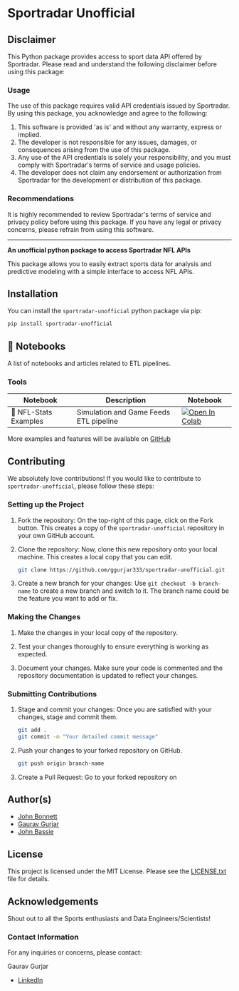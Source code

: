 # Sportradar Unofficial
## Disclaimer

This Python package provides access to sport data API offered by Sportradar. Please read and understand the following disclaimer before using this package:

### Usage

The use of this package requires valid API credentials issued by Sportradar. By using this package, you acknowledge and agree to the following:

1. This software is provided 'as is' and without any warranty, express or implied.
2. The developer is not responsible for any issues, damages, or consequences arising from the use of this package.
3. Any use of the API credentials is solely your responsibility, and you must comply with Sportradar's terms of service and usage policies.
4. The developer does not claim any endorsement or authorization from Sportradar for the development or distribution of this package.

### Recommendations

It is highly recommended to review Sportradar's terms of service and privacy policy before using this package. If you have any legal or privacy concerns, please refrain from using this software.

---

**An unofficial python package to access Sportradar NFL APIs**

This package allows you to easily extract sports data for analysis and predictive modeling with a simple interface to access NFL APIs.

## Installation

You can install the `sportradar-unofficial` python package via pip:
```bash
pip install sportradar-unofficial
```

## 📝 Notebooks

A list of notebooks and articles related to ETL pipelines.

### Tools

| Notebook              | Description                                      | Notebook |
|-----------------------|--------------------------------------------------|----------|
| 🧐 NFL-Stats Examples | Simulation and Game Feeds ETL pipeline           | <a href="https://colab.research.google.com/drive/1qKTaGMNYZBAve7JCDEhtISV_sAf0RcEy?usp=sharing"><img src="img/colab.svg" alt="Open In Colab"></a> |


More examples and features will be available on [GitHub](https://www.github.com/ggurjar333/sportradar-unofficial)

## Contributing

We absolutely love contributions! If you would like to contribute to `sportradar-unofficial`, please follow these steps:

### Setting up the Project

1. Fork the repository: On the top-right of this page, click on the Fork button. This creates a copy of the `sportradar-unofficial` repository in your own GitHub account.

2. Clone the repository: Now, clone this new repository onto your local machine. This creates a local copy that you can edit.

   ```bash
   git clone https://github.com/ggurjar333/sportradar-unofficial.git
   ```

3. Create a new branch for your changes: Use `git checkout -b branch-name` to create a new branch and switch to it. The branch name could be the feature you want to add or fix.

### Making the Changes

1. Make the changes in your local copy of the repository.

2. Test your changes thoroughly to ensure everything is working as expected.

3. Document your changes. Make sure your code is commented and the repository documentation is updated to reflect your changes.

### Submitting Contributions

1. Stage and commit your changes: Once you are satisfied with your changes, stage and commit them.

   ```bash
   git add .
   git commit -m "Your detailed commit message"
   ```

2. Push your changes to your forked repository on GitHub.

   ```bash
   git push origin branch-name
   ```

3. Create a Pull Request: Go to your forked repository on

## Author(s)
- [John Bonnett](https://www.linkedin.com/in/john-bonnett-ba89909b/)
- [Gaurav Gurjar](https://www.linkedin.com/in/ggurjarsocl/)
- [John Bassie](https://www.linkedin.com/in/john-bassey-991a99107)

## License

This project is licensed under the MIT License. Please see the [LICENSE.txt](LICENSE.txt) file for details.

## Acknowledgements

Shout out to all the Sports enthusiasts and Data Engineers/Scientists!

### Contact Information

For any inquiries or concerns, please contact:

Gaurav Gurjar
- [LinkedIn](https://www.linkedin.com/in/ggurjarsocl/)

